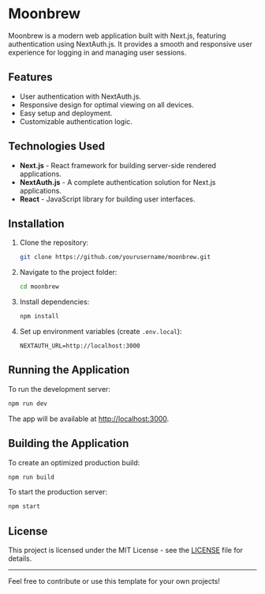 
# Moonbrew

Moonbrew is a modern web application built with Next.js, featuring authentication using NextAuth.js. It provides a smooth and responsive user experience for logging in and managing user sessions.

## Features

- User authentication with NextAuth.js.
- Responsive design for optimal viewing on all devices.
- Easy setup and deployment.
- Customizable authentication logic.

## Technologies Used

- **Next.js** - React framework for building server-side rendered applications.
- **NextAuth.js** - A complete authentication solution for Next.js applications.
- **React** - JavaScript library for building user interfaces.

## Installation

1. Clone the repository:

   ```bash
   git clone https://github.com/yourusername/moonbrew.git
   ```

2. Navigate to the project folder:

   ```bash
   cd moonbrew
   ```

3. Install dependencies:

   ```bash
   npm install
   ```

4. Set up environment variables (create `.env.local`):

   ```plaintext
   NEXTAUTH_URL=http://localhost:3000
   ```

## Running the Application

To run the development server:

```bash
npm run dev
```

The app will be available at [http://localhost:3000](http://localhost:3000).

## Building the Application

To create an optimized production build:

```bash
npm run build
```

To start the production server:

```bash
npm start
```

## License

This project is licensed under the MIT License - see the [LICENSE](LICENSE) file for details.

---

Feel free to contribute or use this template for your own projects!

